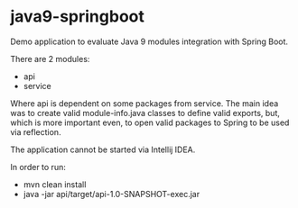 # java9-springboot
Demo application to evaluate Java 9 modules integration with Spring Boot.

There are 2 modules:
* api
* service

Where api is dependent on some packages from service.
The main idea was to create valid module-info.java classes to define valid exports, but, which is more important even, to open valid packages to Spring to be used via reflection.

The application cannot be started via Intellij IDEA.

In order to run:
* mvn clean install
* java -jar api/target/api-1.0-SNAPSHOT-exec.jar

